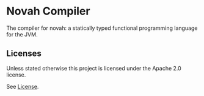 # Novah Compiler

The compiler for novah: a statically typed functional programming language for the JVM.

## Licenses

Unless stated otherwise this project is licensed under the Apache 2.0 license.

See [License](https://github.com/stackoverflow/novah/LICENSE.txt).